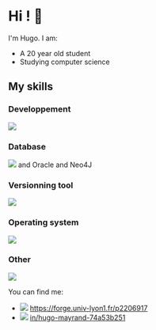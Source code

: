 # Hi ! 👋
I'm Hugo.
I am:
 - A 20 year old student
 - Studying computer science

## My skills
### Developpement
![](https://skillicons.dev/icons?i=html,css,js,ts,nodejs,npm,angular,react,vue,php,regex,python,c,java,django,kotlin,symfony,ros&perline=3)
### Database
![](https://skillicons.dev/icons?i=mysql,postgresql,mongodb) and Oracle and Neo4J
### Versionning tool
![](https://skillicons.dev/icons?i=git,github,gitlab,trello)
### Operating system
![](https://skillicons.dev/icons?i=windows,linux,ubuntu,debian)
### Other
![](https://skillicons.dev/icons?i=docker,markdown,vscode,vscodium,raspberrypi,postman&perline=3)

You can find me:
- ![](https://skillicons.dev/icons?i=gitlab) https://forge.univ-lyon1.fr/p2206917
- ![](https://skillicons.dev/icons?i=linkedin) [in/hugo-mayrand-74a53b251](https://www.linkedin.com/in/hugo-mayrand-74a53b251/)
<!--
**Urssaff/Urssaff** is a ✨ _special_ ✨ repository because its `README.md` (this file) appears on your GitHub profile.

Here are some ideas to get you started:

- 🔭 I’m currently working on ...
- 🌱 I’m currently learning ...
- 👯 I’m looking to collaborate on ...
- 🤔 I’m looking for help with ...
- 💬 Ask me about ...
- 📫 How to reach me: ...
- 😄 Pronouns: ...
- ⚡ Fun fact: ...
-->

